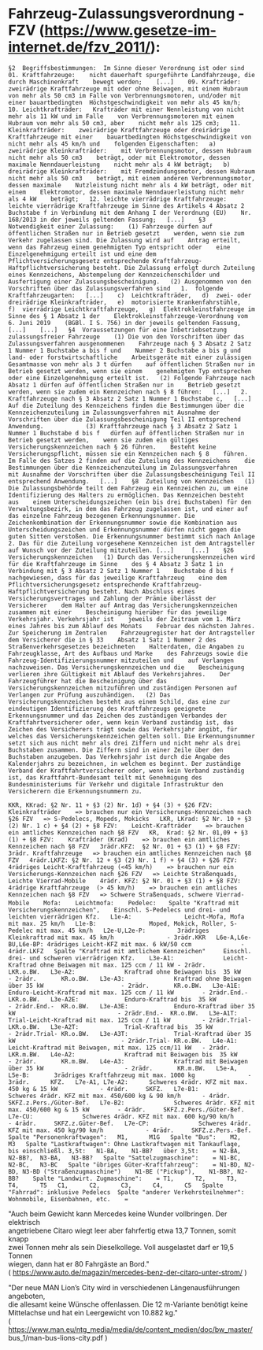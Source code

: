 Fahrzeug-Zulassungsverordnung - FZV 
(https://www.gesetze-im-internet.de/fzv_2011/):
================================================================================
``
§2  Begriffsbestimmungen: 
    Im Sinne dieser Verordnung ist oder sind   
    01. Kraftfahrzeuge:   
        nicht dauerhaft spurgeführte Landfahrzeuge, die durch Maschinenkraft   
        bewegt werden;   
    [...]   
    09. Krafträder:   
        zweirädrige Kraftfahrzeuge mit oder ohne Beiwagen, mit einem Hubraum   
        von mehr als 50 cm3 im Falle von Verbrennungsmotoren, und/oder mit   
        einer bauartbedingten  Höchstgeschwindigkeit von mehr als 45 km/h;  
    10. Leichtkrafträder:  
        Krafträder mit einer Nennleistung von nicht mehr als 11 kW und im Falle   
        von Verbrennungsmotoren mit einem Hubraum von mehr als 50 cm3, aber   
        nicht mehr als 125 cm3;  
    11. Kleinkrafträder:   
        zweirädrige Kraftfahrzeuge oder dreirädrige Kraftfahrzeuge mit einer   
        bauartbedingten Höchstgeschwindigkeit von nicht mehr als 45 km/h und   
        folgenden Eigenschaften:  
        a)  zweirädrige Kleinkrafträder:   
            mit Verbrennungsmotor, dessen Hubraum nicht mehr als 50 cm3   
            beträgt, oder mit Elektromotor, dessen maximale Nenndauerleistung   
            nicht mehr als 4 kW beträgt;  
        b)  dreirädrige Kleinkrafträder:   
            mit Fremdzündungsmotor, dessen Hubraum nicht mehr als 50 cm3   
            beträgt, mit einem anderen Verbrennungsmotor, dessen maximale   
            Nutzleistung nicht mehr als 4 kW beträgt, oder mit einem   
            Elektromotor, dessen maximale Nenndauerleistung nicht mehr als 4 kW   
            beträgt;  
    12. leichte vierrädrige Kraftfahrzeuge:   
        leichte vierrädrige Kraftfahrzeuge im Sinne des Artikels 4 Absatz 2   
        Buchstabe f in Verbindung mit dem Anhang I der Verordnung (EU)   
        Nr. 168/2013 in der jeweils geltenden Fassung;  
    [...]   
§3  Notwendigkeit einer Zulassung:   
    (1) Fahrzeuge dürfen auf öffentlichen Straßen nur in Betrieb gesetzt   
        werden, wenn sie zum Verkehr zugelassen sind. Die Zulassung wird auf   
        Antrag erteilt, wenn das Fahrzeug einem genehmigten Typ entspricht oder   
        eine Einzelgenehmigung erteilt ist und eine dem   
        Pflichtversicherungsgesetz entsprechende Kraftfahrzeug-  
        Haftpflichtversicherung besteht. Die Zulassung erfolgt durch Zuteilung   
        eines Kennzeichens, Abstempelung der Kennzeichenschilder und   
        Ausfertigung einer Zulassungsbescheinigung.  
    (2) Ausgenommen von den Vorschriften über das Zulassungsverfahren sind  
        1.  folgende Kraftfahrzeugarten:  
            [...]   
            c)  Leichtkrafträder,  
            d)  zwei- oder dreirädrige Kleinkrafträder,  
            e)  motorisierte Krankenfahrstühle,  
            f)  vierrädrige Leichtkraftfahrzeuge,  
            g)  Elektrokleinstfahrzeuge im Sinne des § 1 Absatz 1 der   
                Elektrokleinstfahrzeuge-Verordnung vom 6. Juni 2019   
                (BGBl. I S. 756) in der jeweils geltenden Fassung,  
        [...]   
    [...]  
§4  Voraussetzungen für eine Inbetriebsetzung zulassungsfreier Fahrzeuge   
    (1) Die von den Vorschriften über das Zulassungsverfahren ausgenommenen   
        Fahrzeuge nach § 3 Absatz 2 Satz 1 Nummer 1 Buchstabe a bis f und   
        Nummer 2 Buchstabe a bis g und land- oder forstwirtschaftliche   
        Arbeitsgeräte mit einer zulässigen Gesamtmasse von mehr als 3 t dürfen   
        auf öffentlichen Straßen nur in Betrieb gesetzt werden, wenn sie einem   
        genehmigten Typ entsprechen oder eine Einzelgenehmigung erteilt ist.  
    (2) Folgende Fahrzeuge nach Absatz 1 dürfen auf öffentlichen Straßen nur in   
        Betrieb gesetzt werden, wenn sie zudem ein Kennzeichen nach § 8 führen:  
        [...]  
        2.  Kraftfahrzeuge nach § 3 Absatz 2 Satz 1 Nummer 1 Buchstabe c,  
        [...]   
        Auf die Zuteilung des Kennzeichens finden die Bestimmungen über die 
        Kennzeichenzuteilung im Zulassungsverfahren mit Ausnahme der   
        Vorschriften über die Zulassungsbescheinigung Teil II entsprechend   
        Anwendung.           
    (3) Kraftfahrzeuge nach § 3 Absatz 2 Satz 1 Nummer 1 Buchstabe d bis f  
        dürfen auf öffentlichen Straßen nur in Betrieb gesetzt werden,   
        wenn sie zudem ein gültiges Versicherungskennzeichen nach § 26 führen.   
        Besteht keine Versicherungspflicht, müssen sie ein Kennzeichen nach § 8   
        führen. Im Falle des Satzes 2 finden auf die Zuteilung des Kennzeichens   
        die Bestimmungen über die Kennzeichenzuteilung im Zulassungsverfahren   
        mit Ausnahme der Vorschriften über die Zulassungsbescheinigung Teil II   
        entsprechend Anwendung.  
    [...]   
§8  Zuteilung von Kennzeichen  
    (1) Die Zulassungsbehörde teilt dem Fahrzeug ein Kennzeichen zu, um eine   
        Identifizierung des Halters zu ermöglichen. Das Kennzeichen besteht aus   
        einem Unterscheidungszeichen (ein bis drei Buchstaben) für den   
        Verwaltungsbezirk, in dem das Fahrzeug zugelassen ist, und einer auf   
        das einzelne Fahrzeug bezogenen Erkennungsnummer. Die   
        Zeichenkombination der Erkennungsnummer sowie die Kombination aus   
        Unterscheidungszeichen und Erkennungsnummer dürfen nicht gegen die   
        guten Sitten verstoßen. Die Erkennungsnummer bestimmt sich nach Anlage   
        2. Das für die Zuteilung vorgesehene Kennzeichen ist dem Antragsteller  
        auf Wunsch vor der Zuteilung mitzuteilen. [...]    
    [...]   
§26 Versicherungskennzeichen  
    (1) Durch das Versicherungskennzeichen wird für die Kraftfahrzeuge im Sinne   
        des § 4 Absatz 3 Satz 1 in Verbindung mit § 3 Absatz 2 Satz 1 Nummer 1   
        Buchstabe d bis f nachgewiesen, dass für das jeweilige Kraftfahrzeug   
        eine dem Pflichtversicherungsgesetz entsprechende Kraftfahrzeug-  
        Haftpflichtversicherung besteht. Nach Abschluss eines   
        Versicherungsvertrages und Zahlung der Prämie überlässt der Versicherer   
        dem Halter auf Antrag das Versicherungskennzeichen zusammen mit einer   
        Bescheinigung hierüber für das jeweilige Verkehrsjahr. Verkehrsjahr ist   
        jeweils der Zeitraum vom 1. März eines Jahres bis zum Ablauf des Monats   
        Februar des nächsten Jahres. Zur Speicherung im Zentralen   
        Fahrzeugregister hat der Antragsteller dem Versicherer die in § 33   
        Absatz 1 Satz 1 Nummer 2 des Straßenverkehrsgesetzes bezeichneten   
        Halterdaten, die Angaben zu Fahrzeugklasse, Art des Aufbaus und Marke   
        des Fahrzeugs sowie die Fahrzeug-Identifizierungsnummer mitzuteilen und   
        auf Verlangen nachzuweisen. Das Versicherungskennzeichen und die   
        Bescheinigung verlieren ihre Gültigkeit mit Ablauf des Verkehrsjahres.   
        Der Fahrzeugführer hat die Bescheinigung über das   
        Versicherungskennzeichen mitzuführen und zuständigen Personen auf   
        Verlangen zur Prüfung auszuhändigen.  
    (2) Das Versicherungskennzeichen besteht aus einem Schild, das eine zur   
        eindeutigen Identifizierung des Kraftfahrzeugs geeignete   
        Erkennungsnummer und das Zeichen des zuständigen Verbandes der   
        Kraftfahrtversicherer oder, wenn kein Verband zuständig ist, das   
        Zeichen des Versicherers trägt sowie das Verkehrsjahr angibt, für   
        welches das Versicherungskennzeichen gelten soll. Die Erkennungsnummer   
        setzt sich aus nicht mehr als drei Ziffern und nicht mehr als drei   
        Buchstaben zusammen. Die Ziffern sind in einer Zeile über den   
        Buchstaben anzugeben. Das Verkehrsjahr ist durch die Angabe des   
        Kalenderjahrs zu bezeichnen, in welchem es beginnt. Der zuständige   
        Verband der Kraftfahrtversicherer oder, wenn kein Verband zuständig   
        ist, das Kraftfahrt-Bundesamt teilt mit Genehmigung des   
        Bundesministeriums für Verkehr und digitale Infrastruktur den   
        Versicherern die Erkennungsnummern zu.  
``

``
KKR, KKrad: §2 Nr. 11 + §3 (2) Nr. 1d) + §4 (3) + §26 FZV:   
            Kleinkrafträder   
            => brauchen nur ein Versicherungs-Kennzeichen nach §26 FZV  
            => S-Pedelecs, Mopeds, Mokicks  
LKR, LKrad: §2 Nr. 10 + §3 (2) Nr. 1 c) + §4 (2) + §8 FZV:   
            Leicht-Krafträder   
            => brauchen ein amtliches Kennzeichen nach §8 FZV  
 KR,  Krad: §2 Nr. 01,09 + §3 (1) + §8 FZV:   
            Krafträder (Krad)   
            => brauchen ein amtliches Kennzeichen nach §8 FZV  
3rädr.KFZ:  §2 Nr. 01 + §3 (1) + §8 FZV:   
            3rädr. Kraftfahrzeuge  
            => brauchen ein amtliches Kennzeichen nach §8 FZV  
4rädr.LKFZ: §2 Nr. 12 + §3 (2) Nr. 1 f) + §4 (3) + §26 FZV:   
            4rädriges Leicht-Kraftfahrzeug (<45 km/h)   
            => brauchen nur ein Versicherungs-Kennzeichen nach §26 FZV  
            => Leichte Straßenquads, Leichte Vierrad-Mobile   
4rädr. KFZ: §2 Nr. 01 + §3 (1) + §8 FZV:   
            4rädrige Kraftfahrzeuge  (> 45 km/h)   
            => brauchen ein amtliches Kennzeichen nach §8 FZV  
            => Schwere Straßenquads, schwere Vierrad-Mobile   
Mofa:   
Leichtmofa:   
Pedelec:   
``
``
Spalte "Kraftrad mit Versicherungskennzeichen",   
    Einschl. S-Pedelecs und drei- und leichten vierrädrigen Kfz.  
    L1e-A:               Leicht-Mofa, Mofa mit max. 25 km/h  
    L1e-B:               Moped, Mokick, Roller, S-Pedelec mit max. 45 km/h  
    L2e-U,L2e-P:         3rädriges Kleinkraftrad mit max. 45 km/h               - 3rädr.KKR  
    L6e-A,L6e-BU,L6e-BP: 4rädriges Leicht-KFZ mit max. 6 kW/50 ccm              - 4rädr.LKFZ  
Spalte "Kraftrad mit amtlichem Kennzeichen"    
    Einschl. drei- und schweren vierrädrigen Kfz.   
    L3e-A1:              Leicht-Kraftrad ohne Beiwagen mit max. 125 ccm / 11 kW - 2rädr.      LKR.o.BW.  
    L3e-A2:              Kraftrad ohne Beiwagen bis  35 kW                      - 2rädr.       KR.o.BW.  
    L3e-A3:              Kraftrad ohne Beiwagen über 35 kW                      - 2rädr.       KR.o.BW.  
    L3e-A1E:             Enduro-Leicht-Kraftrad mit max. 125 ccm / 11 kW        - 2rädr.End.- LKR.o.BW.  
    L3e-A2E:             Enduro-Kraftrad bis  35 kW                             - 2rädr.End.-  KR.o.BW.  
    L3e-A3E:             Enduro-Kraftrad über 35 kW                             - 2rädr.End.-  KR.o.BW.  
    L3e-A1T:             Trial-Leicht-Kraftrad mit max. 125 ccm / 11 kW         - 2rädr.Trial-LKR.o.BW.  
    L3e-A2T:             Trial-Kraftrad bis  35 kW                              - 2rädr.Trial- KR.o.BW.  
    L3e-A3T:             Trial-Kraftrad über 35 kW                              - 2rädr.Trial- KR.o.BW.  
    L4e-A1:              Leicht-Kraftrad mit Beiwagen, mit max. 125 ccm/11 kW   - 2rädr.      LKR.m.BW.  
    L4e-A2:              Kraftrad mit Beiwagen bis  35 kW                       - 2rädr.       KR.m.BW.  
    L4e-A3:              Kraftrad mit Beiwagen über 35 kW                       - 2rädr.       KR.m.BW.  
    L5e-A,  L5e-B:       3rädriges Kraftfahrzeug mit max. 1000 kg               - 3rädr.      KFZ.  
    L7e-A1, L7e-A2:      Schweres 4rädr. KFZ mit max. 450 kg & 15 kW            - 4rädr.     SKFZ.  
    L7e-B1:              Schweres 4rädr. KFZ mit max. 450/600 kg & 90 km/h      - 4rädr.     SKFZ.z.Pers./Güter-Bef.  
    L7e-B2:              Schweres 4rädr. KFZ mit max. 450/600 kg & 15 kW        - 4rädr.     SKFZ.z.Pers./Güter-Bef.  
    L7e-CU:              Schweres 4rädr. KFZ mit max. 600 kg/90 km/h            - 4rädr.     SKFZ.z.Güter-Bef.  
    L7e-CP:              Schweres 4rädr. KFZ mit max. 450 kg/90 km/h            - 4rädr.     SKFZ.z.Pers.-Bef.  
Spalte "Personenkraftwagen":  
    M1,      M1G  
Spalte "Bus":   
    M2,      M3  
Spalte "Lastkraftwagen": Ohne Lastkraftwagen mit Tankauflage,   
    bis einschließl. 3,5t:  
    N1-BA,   
    N1-BB?  
    über 3,5t:   
    = N2-BA,   N2-BB?,  N3-BA,   N3-BB?  
Spalte "Sattelzugmaschine":   
    = N1-BC,   N2-BC,   N3-BC  
Spalte "übriges Güter-Kraftfahrzeug":   
    = N1-BD, N2-BD, N3-BD ("Straßenzugmaschine")   
      N1-BE ("Pickup"),   
      N1-BB?, N2-BB?   
Spalte "Landwirt. Zugmaschine":   
    = T1,      T2,      T3,      T4,      T5  
      C1,      C2,      C3,      C4,      C5  
Spalte "Fahrrad": inklusive Pedelecs 
Spalte "anderer Verkehrsteilnehmer": Wohnmobile, Eisenbahnen, etc.   
    =   
``


"Auch beim Gewicht kann Mercedes keine Wunder vollbringen. Der elektrisch   
angetriebene Citaro wiegt leer aber fahrfertig etwa 13,7 Tonnen, somit knapp   
zwei Tonnen mehr als sein Dieselkollege. Voll ausgelastet darf er 19,5 Tonnen   
wiegen, dann hat er 80 Fahrgäste an Bord."   
( https://www.auto.de/magazin/mercedes-benz-der-citaro-unter-strom/ )  

"Der neue MAN Lion’s City wird in verschiedenen Längenausführungen angeboten,   
die allesamt keine Wünsche offenlassen. Die 12 m-Variante benötigt keine   
Mittelachse und hat ein Leergewicht von 10.882 kg."   
( https://www.man.eu/ntg_media/media/de/content_medien/doc/bw_master/  
bus_1/man-bus-lions-city.pdf )   


   
